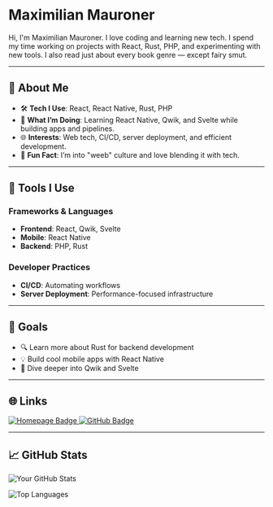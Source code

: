 # Maximilian Mauroner

Hi, I'm Maximilian Mauroner. I love coding and learning new tech. I spend my time working on projects with React, Rust, PHP, and experimenting with new tools. I also read just about every book genre — except fairy smut.

---

## 🚀 About Me
- 🛠️ **Tech I Use**: React, React Native, Rust, PHP
- 📱 **What I’m Doing**: Learning React Native, Qwik, and Svelte while building apps and pipelines.
- 🌐 **Interests**: Web tech, CI/CD, server deployment, and efficient development.
- 🎌 **Fun Fact**: I’m into "weeb" culture and love blending it with tech.

---

## 🧰 Tools I Use

### Frameworks & Languages
- **Frontend**: React, Qwik, Svelte
- **Mobile**: React Native
- **Backend**: PHP, Rust

### Developer Practices
- **CI/CD**: Automating workflows
- **Server Deployment**: Performance-focused infrastructure

---

## 🎯 Goals
- 🔍 Learn more about Rust for backend development
- 💡 Build cool mobile apps with React Native
- 🌱 Dive deeper into Qwik and Svelte

---

## 🌐 Links
<div id="badges">
  <a href="https://www.mauroner.net/">
    <img src="https://img.shields.io/badge/homepage-visit-green" alt="Homepage Badge"/>
  </a>
  <a href="https://github.com/MaximilianMauroner">
    <img src="https://img.shields.io/github/followers/MaximilianMauroner?label=Follow&style=social" alt="GitHub Badge"/>
  </a>
</div>

---

## 📈 GitHub Stats
![Your GitHub Stats](https://github-readme-stats.vercel.app/api?username=MaximilianMauroner&show_icons=true&theme=radical)

![Top Languages](https://github-readme-stats.vercel.app/api/top-langs/?username=MaximilianMauroner&layout=compact&theme=radical)

